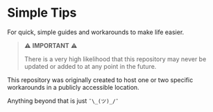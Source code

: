 # Simple Tips

For quick, simple guides and workarounds to make life easier.


> ⚠️ __IMPORTANT__ ⚠️
> 
> There is a very high likelihood that this repository may never be updated or added to at any point in the future. 

This repository was originally created to host one or two specific workarounds in a publicly accessible location.

Anything beyond that is just `¯\_(ツ)_/¯`
